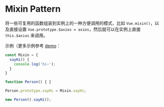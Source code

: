 # Mixin Pattern

将一些可复用的函数组装到实例上的一种方便调用的模式，比如 `Vue.mixin()`，以及直接设置 `Vue.prototype.$axios = axios`，然后就可以在实例上直接 `this.$axios` 来调用。


示例（更多示例参考 [demo](./demo/script.js)：

```js
const Mixin = {
  sayHi() {
    console.log('hi~');
  }
}

function Person() { }

Person.prototype.sayHi = Mixin.sayHi;

new Person().sayHi();
```